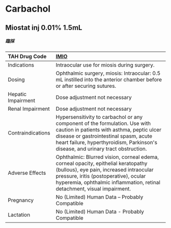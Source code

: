 # Carbachol

## Miostat inj 0.01% 1.5mL

##### 臨採

| TAH Drug Code      | [IMIO](https://www.tahsda.org.tw/drugs/hissearch.php?drug_code=IMIO)                                                                                                                                                                                   |
|:-------------------|:-------------------------------------------------------------------------------------------------------------------------------------------------------------------------------------------------------------------------------------------------------|
| Indications        | Intraocular use for miosis during surgery.                                                                                                                                                                                                             |
| Dosing             | Ophthalmic surgery, miosis: Intraocular: 0.5 mL instilled into the anterior chamber before or after securing sutures.                                                                                                                                  |
| Hepatic Impairment | Dose adjustment not necessary                                                                                                                                                                                                                          |
| Renal Impairment   | Dose adjustment not necessary                                                                                                                                                                                                                          |
| Contraindications  | Hypersensitivity to carbachol or any component of the formulation. Use with caution in patients with asthma, peptic ulcer disease or gastrointestinal spasm, acute heart failure, hyperthyroidism, Parkinson's disease, and urinary tract obstruction. |
| Adverse Effects    | Ophthalmic: Blurred vision, corneal edema, corneal opacity, epithelial keratopathy (bullous), eye pain, increased intraocular pressure, iritis (postoperative), ocular hyperemia, ophthalmic inflammation, retinal detachment, visual impairment.      |
| Pregnancy          | No (Limited) Human Data – Probably Compatible                                                                                                                                                                                                          |
| Lactation          | No (Limited) Human Data - Probably Compatible                                                                                                                                                                                                          |

